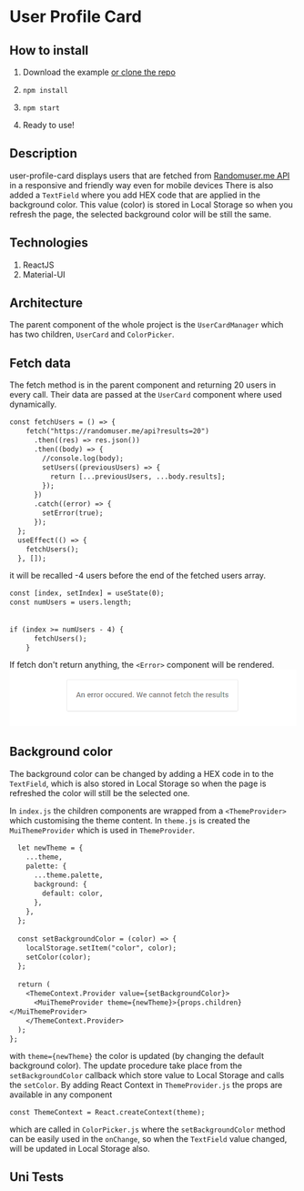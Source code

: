 # User Profile Card

## How to install

1. Download the example [or clone the repo](https://github.com/Zabzuki/user-profile-card.git)

2. `npm install`
3. `npm start`
4. Ready to use!

## Description

user-profile-card displays users that are fetched from [Randomuser.me API](https://randomuser.me/) in a responsive and friendly way even for mobile devices There is also added a `TextField` where you add HEX code that are applied in the background color. This value (color) is stored in Local Storage so when you refresh the page, the selected background color will be still the same.

## Technologies

1. ReactJS
2. Material-UI

## Architecture

The parent component of the whole project is the `UserCardManager` which has two children, `UserCard` and `ColorPicker`.

## Fetch data

The fetch method is in the parent component and returning 20 users in every call. Their data are passed at the `UserCard` component where used dynamically.

```
const fetchUsers = () => {
    fetch("https://randomuser.me/api?results=20")
      .then((res) => res.json())
      .then((body) => {
        //console.log(body);
        setUsers((previousUsers) => {
          return [...previousUsers, ...body.results];
        });
      })
      .catch((error) => {
        setError(true);
      });
  };
  useEffect(() => {
    fetchUsers();
  }, []);
```

it will be recalled -4 users before the end of the fetched users array.

```
const [index, setIndex] = useState(0);
const numUsers = users.length;


if (index >= numUsers - 4) {
      fetchUsers();
    }
```

If fetch don't return anything, the `<Error>` component will be rendered.
![](images/error.png)

## Background color

The background color can be changed by adding a HEX code in to the `TextField`, which is also stored in Local Storage so when the page is refreshed the color will still be the selected one.

In `index.js` the children components are wrapped from a `<ThemeProvider>` which customising the theme content. In `theme.js` is created the `MuiThemeProvider` which is used in `ThemeProvider`.

```
  let newTheme = {
    ...theme,
    palette: {
      ...theme.palette,
      background: {
        default: color,
      },
    },
  };

  const setBackgroundColor = (color) => {
    localStorage.setItem("color", color);
    setColor(color);
  };

  return (
    <ThemeContext.Provider value={setBackgroundColor}>
      <MuiThemeProvider theme={newTheme}>{props.children}</MuiThemeProvider>
    </ThemeContext.Provider>
  );
};
```

with `theme={newTheme}` the color is updated (by changing the default background color). The update procedure take place from the `setBackgroundColor` callback which store value to Local Storage and calls the `setColor`.
By adding React Context in `ThemeProvider.js` the props are available in any component

```
const ThemeContext = React.createContext(theme);
```

which are called in `ColorPicker.js` where the `setBackgroundColor` method can be easily used in the `onChange`, so when the `TextField` value changed, will be updated in Local Storage also.

## Uni Tests
